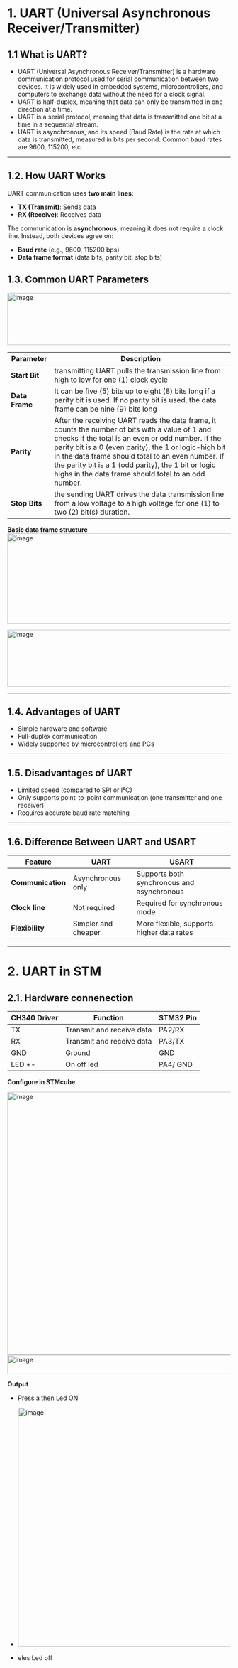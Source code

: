 # 1. UART (Universal Asynchronous Receiver/Transmitter)

## 1.1 What is UART?
- UART (Universal Asynchronous Receiver/Transmitter) is a hardware communication protocol used for serial communication between two devices. It is widely used in embedded systems, microcontrollers, and computers to exchange data without the need for a clock signal.
- UART is half-duplex, meaning that data can only be transmitted in one direction at a time.
- UART is a serial protocol, meaning that data is transmitted one bit at a time in a sequential stream.
- UART is asynchronous, and its speed (Baud Rate) is the rate at which data is transmitted, measured in bits per second. Common baud rates are 9600, 115200, etc.
---

## 1.2. How UART Works
UART communication uses **two main lines**:
- **TX (Transmit)**: Sends data
- **RX (Receive)**: Receives data

The communication is **asynchronous**, meaning it does not require a clock line. Instead, both devices agree on:
- **Baud rate** (e.g., 9600, 115200 bps)
- **Data frame format** (data bits, parity bit, stop bits)



## 1.3. Common UART Parameters

<img width="1200" height="117" alt="image" src="https://github.com/user-attachments/assets/3d19fbb8-54b9-4b10-8bc2-022e2ed45dfb" />

| Parameter | Description |
|------------|-------------|
| **Start Bit** | transmitting UART pulls the transmission line from high to low for one (1) clock cycle |
| **Data Frame** | It can be five (5) bits up to eight (8) bits long if a parity bit is used. If no parity bit is used, the data frame can be nine (9) bits long |
| **Parity** | After the receiving UART reads the data frame, it counts the number of bits with a value of 1 and checks if the total is an even or odd number. If the parity bit is a 0 (even parity), the 1 or logic-high bit in the data frame should total to an even number. If the parity bit is a 1 (odd parity), the 1 bit or logic highs in the data frame should total to an odd number. |
| **Stop Bits** |the sending UART drives the data transmission line from a low voltage to a high voltage for one (1) to two (2) bit(s) duration. |

**Basic data frame structure**
<img width="800" height="203" alt="image" src="https://github.com/user-attachments/assets/e1e6e1b2-940e-48c5-9bf0-a4836b3840ce" />

<img width="1296" height="128" alt="image" src="https://github.com/user-attachments/assets/4f2eb599-d40e-4000-b929-aa74b3f6c2c9" />

---

## 1.4. Advantages of UART
- Simple hardware and software
- Full-duplex communication
- Widely supported by microcontrollers and PCs

---

## 1.5. Disadvantages of UART
- Limited speed (compared to SPI or I²C)
- Only supports point-to-point communication (one transmitter and one receiver)
- Requires accurate baud rate matching

---


## 1.6. Difference Between UART and USART
| Feature | UART | USART |
|----------|-------|-------|
| **Communication** | Asynchronous only | Supports both synchronous and asynchronous |
| **Clock line** | Not required | Required for synchronous mode |
| **Flexibility** | Simpler and cheaper | More flexible, supports higher data rates |

---

# 2. UART in STM

## 2.1. Hardware connenection

| CH340 Driver  | Function       | STM32 Pin  |
|---------|-----------------|-------------------|
| TX     | Transmit and receive data               | PA2/RX               |
| RX     | Transmit and receive data            | PA3/TX                |
| GND    | Ground        | GND |
| LED +-    | On off led        | PA4/ GND |

**Configure in STMcube**
  
<img width="688" height="592" alt="image" src="https://github.com/user-attachments/assets/19a2aae2-fa2d-4e46-b193-27c8d7daf1c5" />

<img width="692" height="43" alt="image" src="https://github.com/user-attachments/assets/49d3e36b-c3d8-4272-96d9-1308f20ca5f5" />

**Output**
- Press a then Led ON
- 
  <img width="623" height="537" alt="image" src="https://github.com/user-attachments/assets/ef8508ea-4268-406e-b1d7-67918c2b91c2" />

- eles Led off






